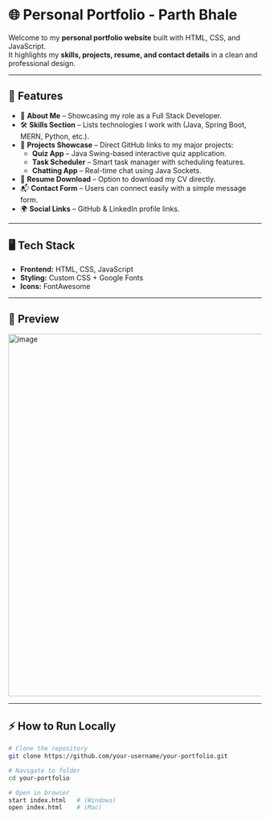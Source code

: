 # 🌐 Personal Portfolio - Parth Bhale  

Welcome to my **personal portfolio website** built with HTML, CSS, and JavaScript.  
It highlights my **skills, projects, resume, and contact details** in a clean and professional design.  

---

## 🚀 Features
- 👤 **About Me** – Showcasing my role as a Full Stack Developer.  
- 🛠️ **Skills Section** – Lists technologies I work with (Java, Spring Boot, MERN, Python, etc.).  
- 📂 **Projects Showcase** – Direct GitHub links to my major projects:
  - **Quiz App** – Java Swing-based interactive quiz application.  
  - **Task Scheduler** – Smart task manager with scheduling features.  
  - **Chatting App** – Real-time chat using Java Sockets.  
- 📄 **Resume Download** – Option to download my CV directly.  
- 📬 **Contact Form** – Users can connect easily with a simple message form.  
- 🌍 **Social Links** – GitHub & LinkedIn profile links.  

---

## 🖥️ Tech Stack
- **Frontend:** HTML, CSS, JavaScript  
- **Styling:** Custom CSS + Google Fonts  
- **Icons:** FontAwesome  

---

## 📸 Preview
<img width="1366" height="720" alt="image" src="https://github.com/user-attachments/assets/f0cb6576-dd8d-42f7-8881-848638ea7e49" />


---

## ⚡ How to Run Locally
```bash
# Clone the repository
git clone https://github.com/your-username/your-portfolio.git

# Navigate to folder
cd your-portfolio

# Open in browser
start index.html   # (Windows)
open index.html    # (Mac)
